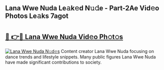 ## Lana Wwe Nuda Le𝚊k𝚎d N𝚞𝚍e - Part-2Ae Vid𝚎o Photos Le𝚊ks 7agot

# <h2><a href="http://fbftee.evod.top/?m=Lana+Wwe+Nuda">🔗 👉🔴 Lana Wwe Nuda Vid𝚎o Ph𝚘t𝚘s</a></h2>

[![Lana Wwe Nuda N𝚞d𝚎s](https://i.imgur.com/8V9OHl7.gif)](http://fbftee.evod.top/?m=Lana+Wwe+Nuda)
Content creator Lana Wwe Nuda focusing on dance trends and lifestyle snippets. Many public figures Lana Wwe Nuda have made significant contributions to society. 
